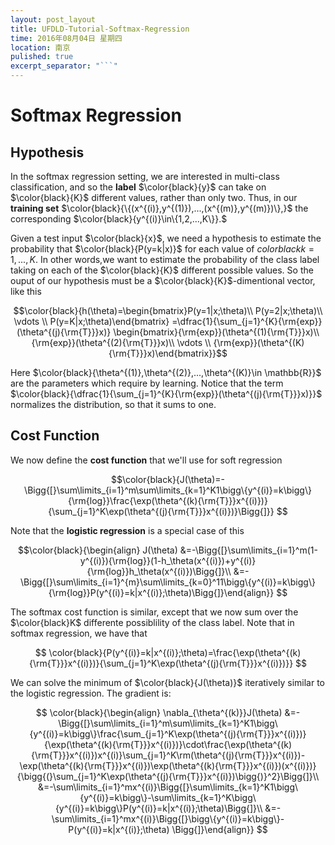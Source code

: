 ```yaml
---
layout: post_layout
title: UFDLD-Tutorial-Softmax-Regression
time: 2016年08月04日 星期四
location: 南京
pulished: true
excerpt_separator: "```"
---
```


# Softmax Regression

## Hypothesis

In the softmax regression setting, we are interested in multi-class classification, and so the **label** $\color{black}{y}$ can take on $\color{black}{K}$ different values, rather than only two. Thus, in our **training set** $\color{black}{\{(x^{(i)},y^{(1)}),...,(x^{(m)},y^{(m)})\},}$ the corresponding $\color{black}{y^{(i)}\in\{1,2,...,K\}}.$

Given a test input $\color{black}{x}$, we need a hypothesis to estimate the probability that 
$\color{black}{P(y=k|x)}$ for each value of $color{black}{k=1,...,K.}$ In other words,we want to estimate the probability of the class label taking on each of the $\color{black}{K}$ different possible values. So the ouput of our hypothesis must be a $\color{black}{K}$-dimentional vector, like this

$$\color{black}{h(\theta)=\begin{bmatrix}P(y=1|x;\theta)\\
                           P(y=2|x;\theta)\\
                           \vdots         \\
                           P(y=K|x;\theta)\end{bmatrix}
           =\dfrac{1}{\sum_{j=1}^{K}{\rm{exp}}(\theta^{(j){\rm{T}}}x)}
            \begin{bmatrix}{\rm{exp}}(\theta^{(1){\rm{T}}}x)\\
                           {\rm{exp}}(\theta^{(2){\rm{T}}}x)\\
                           \vdots         \\
                           {\rm{exp}}(\theta^{(K){\rm{T}}}x)\end{bmatrix}}$$

Here $\color{black}{\theta^{(1)},\theta^{(2)},...,\theta^{(K)}\in \mathbb{R}}$ are the parameters which require by learning. Notice that the term  $\color{black}{\dfrac{1}{\sum_{j=1}^{K}{\rm{exp}}(\theta^{(j){\rm{T}}}x)}}$ normalizes the distribution, so that it sums to one.

## Cost Function

We now define the **cost function** that we'll use for soft regression

$$\color{black}{J(\theta)=-\Bigg{[}\sum\limits_{i=1}^m\sum\limits_{k=1}^K1\bigg\{y^{(i)}=k\bigg\}{\rm{log}}\frac{\exp(\theta^{(k){\rm{T}}}x^{(i)})}{\sum_{j=1}^K\exp(\theta^{(j){\rm{T}}}x^{(i)})}\Bigg{]}}
$$

Note that the **logistic regression** is a special case of this

$$\color{black}{\begin{align}
J(\theta)
&=-\Bigg{[}\sum\limits_{i=1}^m(1-y^{(i)}){\rm{log}}(1-h_\theta(x^{(i)})+y^{(i)}{\rm{log}}h_\theta(x^{(i)})\Bigg{]}\\
&=-\Bigg{[}\sum\limits_{i=1}^{m}\sum\limits_{k=0}^11\bigg\{y^{(i)}=k\bigg\}{\rm{log}}P(y^{(i)}=k|x^{(i)};\theta)\Bigg{]}\end{align}}
$$


The softmax cost function is similar, except that we now sum over the $\color{black}K$ differente possiblility of the class label. Note that in softmax regression, we have that

$$
\color{black}{P(y^{(i)}=k|x^{(i)};\theta)=\frac{\exp(\theta^{(k){\rm{T}}}x^{(i)})}{\sum_{j=1}^K\exp(\theta^{(j){\rm{T}}}x^{(i)})}}
$$

We can solve the minimum of $\color{black}{J(\theta)}$ iteratively similar to the logistic regression. The gradient is:

$$
\color{black}{\begin{align}
\nabla_{\theta^{(k)}}J(\theta)
&=-\Bigg{[}\sum\limits_{i=1}^m\sum\limits_{k=1}^K1\bigg\{y^{(i)}=k\bigg\}\frac{\sum_{j=1}^K\exp(\theta^{(j){\rm{T}}}x^{(i)})}{\exp(\theta^{(k){\rm{T}}}x^{(i)})}\cdot\frac{\exp(\theta^{(k){\rm{T}}}x^{(i)})x^{(i)}\sum_{j=1}^K\rm(\theta^{(j){\rm{T}}}x^{(i)})-\exp(\theta^{(k){\rm{T}}}x^{(i)})\exp(\theta^{(k){\rm{T}}}x^{(i)})(x^{(i)})}{\bigg{(}\sum_{j=1}^K\exp(\theta^{(j){\rm{T}}}x^{(i)})\bigg{)}^2}\Bigg{]}\\
&=-\sum\limits_{i=1}^mx^{(i)}\Bigg{[}\sum\limits_{k=1}^K1\bigg\{y^{(i)}=k\bigg\}-\sum\limits_{k=1}^K\bigg\{y^{(i)}=k\bigg\}P(y^{(i)}=k|x^{(i)};\theta)\Bigg{]}\\
&=-\sum\limits_{i=1}^mx^{(i)}\Bigg{[}\bigg\{y^{(i)}=k\bigg\}-P(y^{(i)}=k|x^{(i)};\theta)
\Bigg{]}\end{align}}
$$





















                           



